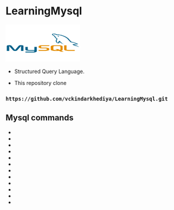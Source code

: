 # LearningMysql

<code align=center><img src="https://github.com/devicons/devicon/blob/master/icons/mysql/mysql-original-wordmark.svg" title="mysql" alt="mysql" width="200" height="100"/></code>

* Structured Query Language.

* This repository clone
### `https://github.com/vckindarkhediya/LearningMysql.git`

## Mysql commands

* []()
* []()
* []()
* []()
* []()
* []()
* []()
* []()
* []()
* []()
* []()
* []()